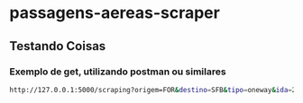 # passagens-aereas-scraper

## Testando Coisas
### Exemplo de get, utilizando postman ou similares
```bash
http://127.0.0.1:5000/scraping?origem=FOR&destino=SFB&tipo=oneway&ida=29/04/2023&volta=30/05/2023
```

